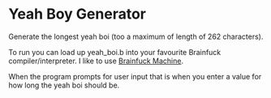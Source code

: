 # Yeah Boy Generator

Generate the longest yeah boi (too a maximum of length of 262 characters).

To run you can load up yeah_boi.b into your favourite Brainfuck compiler/interpreter. I like to use [Brainfuck Machine](http://www.kacper.kwapisz.eu/?i=19).

When the program prompts for user input that is when you enter a value for how long the yeah boi should be.
